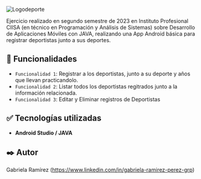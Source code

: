 
 ![Logodeporte](https://github.com/ramirezgabrielap/CIISA-AplicacionesMoviles-Deporte/assets/100728813/42008873-3ef4-4d69-9572-c8fdb99059ba)

Ejercicio realizado en segundo semestre de 2023 en Instituto Profesional CIISA (en técnico en Programación y Análisis de Sistemas) sobre Desarrollo de Aplicaciones Móviles con JAVA, 
realizando una App Android básica para registrar deportistas junto a sus deportes.


## :hammer: Funcionalidades

- `Funcionalidad 1`: Registrar a los deportistas, junto a su deporte y años que llevan practicandolo.
- `Funcionalidad 2`: Listar todos los deportistas regitrados junto a la información relacionada.
- `Funcionalidad 3`: Editar y Eliminar registros de Deportistas

## :white_check_mark: Tecnologías utilizadas

* **Android Studio / JAVA** 


## ✒️ Autor
Gabriela Ramírez
(https://www.linkedin.com/in/gabriela-ramirez-perez-grp)

